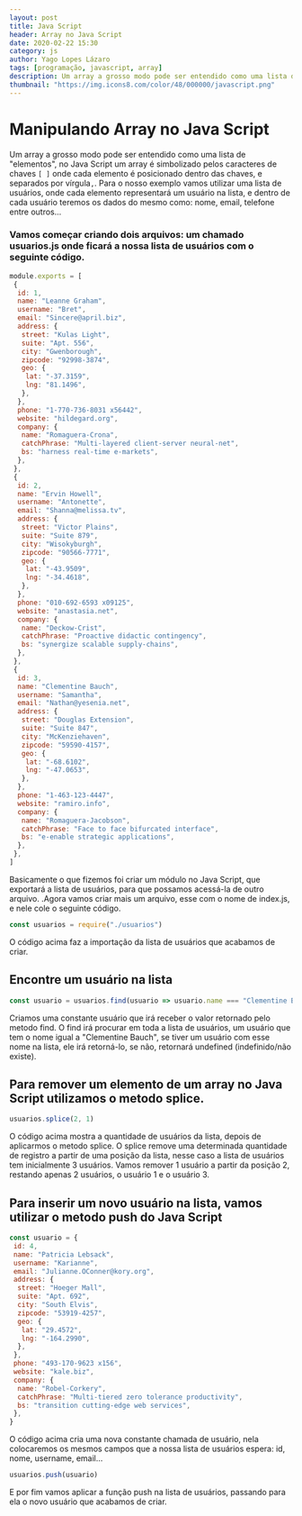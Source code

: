 ```yaml
---
layout: post
title: Java Script
header: Array no Java Script
date: 2020-02-22 15:30
category: js
author: Yago Lopes Lázaro
tags: [programação, javascript, array]
description: Um array a grosso modo pode ser entendido como uma lista de "elementos", no Java Script um array é simbolizado pelos caracteres de chaves `[]` onde cada elemento é posicionado dentro das chaves e separados por vírgula `,`
thumbnail: "https://img.icons8.com/color/48/000000/javascript.png"
---
```


# Manipulando Array no Java Script

Um array a grosso modo pode ser entendido como uma lista de "elementos", no Java Script um array é simbolizado pelos caracteres de chaves `[ ]` onde cada elemento é posicionado dentro das chaves, e separados por vírgula`,`.
Para o nosso exemplo vamos utilizar uma lista de usuários, onde cada elemento representará um usuário na lista, e dentro de cada usuário teremos os dados do mesmo como: nome, email, telefone entre outros...

### Vamos começar criando dois arquivos: um chamado usuarios.js onde ficará a nossa lista de usuários com o seguinte código.

```javascript
module.exports = [
 {
  id: 1,
  name: "Leanne Graham",
  username: "Bret",
  email: "Sincere@april.biz",
  address: {
   street: "Kulas Light",
   suite: "Apt. 556",
   city: "Gwenborough",
   zipcode: "92998-3874",
   geo: {
    lat: "-37.3159",
    lng: "81.1496",
   },
  },
  phone: "1-770-736-8031 x56442",
  website: "hildegard.org",
  company: {
   name: "Romaguera-Crona",
   catchPhrase: "Multi-layered client-server neural-net",
   bs: "harness real-time e-markets",
  },
 },
 {
  id: 2,
  name: "Ervin Howell",
  username: "Antonette",
  email: "Shanna@melissa.tv",
  address: {
   street: "Victor Plains",
   suite: "Suite 879",
   city: "Wisokyburgh",
   zipcode: "90566-7771",
   geo: {
    lat: "-43.9509",
    lng: "-34.4618",
   },
  },
  phone: "010-692-6593 x09125",
  website: "anastasia.net",
  company: {
   name: "Deckow-Crist",
   catchPhrase: "Proactive didactic contingency",
   bs: "synergize scalable supply-chains",
  },
 },
 {
  id: 3,
  name: "Clementine Bauch",
  username: "Samantha",
  email: "Nathan@yesenia.net",
  address: {
   street: "Douglas Extension",
   suite: "Suite 847",
   city: "McKenziehaven",
   zipcode: "59590-4157",
   geo: {
    lat: "-68.6102",
    lng: "-47.0653",
   },
  },
  phone: "1-463-123-4447",
  website: "ramiro.info",
  company: {
   name: "Romaguera-Jacobson",
   catchPhrase: "Face to face bifurcated interface",
   bs: "e-enable strategic applications",
  },
 },
]
```

Basicamente o que fizemos foi criar um módulo no Java Script, que exportará a lista de usuários, para que possamos acessá-la de outro arquivo.
.Agora vamos criar mais um arquivo, esse com o nome de index.js, e nele cole o seguinte código.

```javascript
const usuarios = require("./usuarios")
```

O código acima faz a importação da lista de usuários que acabamos de criar.

## Encontre um usuário na lista

```javascript
const usuario = usuarios.find(usuario => usuario.name === "Clementine Bauch")
```

Criamos uma constante usuário que irá receber o valor retornado pelo metodo find.
O find irá procurar em toda a lista de usuários, um usuário que tem o nome igual a "Clementine Bauch", se tiver um usuário com esse nome na lista, ele irá retorná-lo, se não, retornará undefined (indefinido/não existe).

## Para remover um elemento de um array no Java Script utilizamos o metodo splice.

```javascript
usuarios.splice(2, 1)
```

O código acima mostra a quantidade de usuários da lista, depois de aplicarmos o metodo splice.
O splice remove uma determinada quantidade de registro a partir de uma posição da lista, nesse caso a lista de usuários tem inicialmente 3 usuários. Vamos remover 1 usuário a partir da posição 2, restando apenas 2 usuários, o usuário 1 e o usuário 3.

## Para inserir um novo usuário na lista, vamos utilizar o metodo push do Java Script

```javascript
const usuario = {
 id: 4,
 name: "Patricia Lebsack",
 username: "Karianne",
 email: "Julianne.OConner@kory.org",
 address: {
  street: "Hoeger Mall",
  suite: "Apt. 692",
  city: "South Elvis",
  zipcode: "53919-4257",
  geo: {
   lat: "29.4572",
   lng: "-164.2990",
  },
 },
 phone: "493-170-9623 x156",
 website: "kale.biz",
 company: {
  name: "Robel-Corkery",
  catchPhrase: "Multi-tiered zero tolerance productivity",
  bs: "transition cutting-edge web services",
 },
}
```

O código acima cria uma nova constante chamada de usuário, nela colocaremos os mesmos campos que a nossa lista de usuários espera: id, nome, username, email...

```javascript
usuarios.push(usuario)
```

E por fim vamos aplicar a função push na lista de usuários, passando para ela o novo usuário que acabamos de criar.
